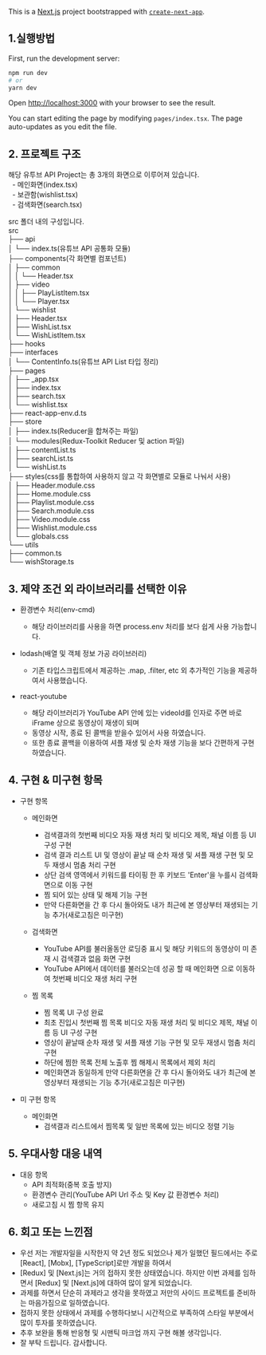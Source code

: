 This is a [Next.js](https://nextjs.org/) project bootstrapped with [`create-next-app`](https://github.com/vercel/next.js/tree/canary/packages/create-next-app).

## 1.실행방법

First, run the development server:

```bash
npm run dev
# or
yarn dev
```

Open [http://localhost:3000](http://localhost:3000) with your browser to see the result.

You can start editing the page by modifying `pages/index.tsx`. The page auto-updates as you edit the file.

## 2. 프로젝트 구조

  해당 유투브 API Project는 총 3개의 화면으로 이루어져 있습니다.<br/>
    &nbsp;&nbsp;- 메인화면(index.tsx)<br/>
    &nbsp;&nbsp;- 보관함(wishlist.tsx)<br/>
    &nbsp;&nbsp;- 검색화면(search.tsx)<br/>

   

  src 폴더 내의 구성입니다.<br>
    src<br/>
    ├── api<br/>
    │   └── index.ts(유튜브 API 공통화 모듈)<br/>
    ├── components(각 화면별 컴포넌트)<br/>
    │   ├── common<br/>
    │   │   └── Header.tsx<br/>
    │   ├── video<br/>
    │   │   ├── PlayListItem.tsx<br/>
    │   │   └── Player.tsx<br/>
    │   └── wishlist<br/>
    │       ├── Header.tsx<br/>
    │       ├── WishList.tsx<br/>
    │       └── WishListItem.tsx<br/>
    ├── hooks<br/>
    ├── interfaces<br/>
    │   └── ContentInfo.ts(유튜브 API List 타입 정리)<br/>
    ├── pages<br/>
    │   ├── _app.tsx<br/>
    │   ├── index.tsx<br/>
    │   ├── search.tsx<br/>
    │   └── wishlist.tsx<br/>
    ├── react-app-env.d.ts<br/>
    ├── store<br/>
    │   ├── index.ts(Reducer을 합쳐주는 파일)<br/>
    │   └── modules(Redux-Toolkit Reducer 및 action 파일)<br/>
    │       ├── contentList.ts<br/>
    │       ├── searchList.ts<br/>
    │       └── wishList.ts<br/>
    ├── styles(css를 통합하여 사용하지 않고 각 화면별로 모듈로 나눠서 사용)<br/>
    │   ├── Header.module.css<br/>
    │   ├── Home.module.css<br/>
    │   ├── Playlist.module.css<br/>
    │   ├── Search.module.css<br/>
    │   ├── Video.module.css<br/>
    │   ├── Wishlist.module.css<br/>
    │   └── globals.css<br/>
    └── utils<br/>
        ├── common.ts<br/>
        └── wishStorage.ts<br/>

## 3. 제약 조건 외 라이브러리를 선택한 이유

  - 환경변수 처리(env-cmd)
    - 해당 라이브러리를 사용을 하면 process.env 처리를 보다 쉽게 사용 가능합니다.

  - lodash(배열 및 객체 정보 가공 라이브러리)
    - 기존 타입스크립트에서 제공하는 .map, .filter, etc 외 추가적인 기능을 제공하여서 사용했습니다.

  - react-youtube
    - 해당 라이브러리가 YouTube API 안에 있는 videoId를 인자로 주면 바로 iFrame 상으로 동영상이 재생이 되며
    - 동영상 시작, 종료 된 콜백을 받을수 있어서 사용 하였습니다.
    - 또한 종료 콜백을 이용하여 셔플 재생 및 순차 재생 기능을 보다 간편하게 구현하였습니다.

## 4. 구현 & 미구현 항목
  
  - 구현 항목
    - 메인화면<br/>
      - 검색결과의 첫번째 비디오 자동 재생 처리 및 비디오 제목, 채널 이름 등 UI 구성 구현
      - 검색 결과 리스트 UI 및 영상이 끝날 때 순차 재생 및 셔플 재생 구현 및 모두 재생시 멈춤 처리 구현
      - 상단 검색 영역에서 키워드를 타이핑 한 후 키보드 'Enter'을 누를시 검색화면으로 이동 구현
      - 찜 되어 있는 상태 및 해제 기능 구현
      - 만약 다른화면을 간 후 다시 돌아와도 내가 최근에 본 영상부터 재생되는 기능 추가(새로고침은 미구현)<br/>
    
    - 검색화면<br/>
      - YouTube API를 불러올동안 로딩중 표시 및 해당 키워드의 동영상이 미 존재 시 검색결과 없음 화면 구현
      - YouTube API에서 데이터를 불러오는데 성공 할 때 메인화면 으로 이동하여 첫번째 비디오 재생 처리 구현<br/>

    - 찜 목록<br/>
      - 찜 목록 UI 구성 완료
      - 최초 진입시 첫번째 찜 목록 비디오 자동 재생 처리 및 비디오 제목, 채널 이름 등 UI 구성 구현
      - 영상이 끝날때 순차 재생 및 셔플 재생 기능 구현 및 모두 재생시 멈춤 처리 구현
      - 하단에 찜한 목록 전체 노출후 찜 해제시 목록에서 제외 처리
      - 메인화면과 동일하게 만약 다른화면을 간 후 다시 돌아와도 내가 최근에 본 영상부터 재생되는 기능 추가(새로고침은 미구현)<br/>

  - 미 구현 항목
    - 메인화면
      - 검색결과 리스트에서 찜목록 및 일반 목록에 있는 비디오 정렬 기능

## 5. 우대사항 대응 내역

  - 대응 항목
    - API 최적화(중복 호출 방지)
    - 환경변수 관리(YouTube API Url 주소 및 Key 값 환경변수 처리)
    - 새로고침 시 찜 항목 유지

## 6. 회고 또는 느낀점
  - 우선 저는 개발자일을 시작한지 약 2년 정도 되었으나 제가 일했던 필드에서는 주로 [React], [Mobx], [TypeScript]로만 개발을 하여서
  - [Redux] 및 [Next.js]는 거의 접하지 못한 상태였습니다. 하지만 이번 과제를 임하면서 [Redux] 및 [Next.js]에 대하여 많이 알게 되었습니다.
  - 과제를 하면서 단순히 과제라고 생각을 못하였고 저만의 사이드 프로젝트를 준비하는 마음가짐으로 일하였습니다.
  - 접하지 못한 상태에서 과제를 수행하다보니 시간적으로 부족하여 스타일 부분에서 많이 투자를 못하였습니다.
  - 추후 보완을 통해 반응형 및 시맨틱 마크업 까지 구현 해볼 생각입니다.
  - 잘 부탁 드립니다. 감사합니다.